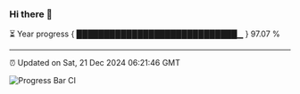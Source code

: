 ### Hi there 👋

⏳ Year progress { █████████████████████████████▁ } 97.07 %

---

⏰ Updated on Sat, 21 Dec 2024 06:21:46 GMT

![Progress Bar CI](https://github.com/liununu/liununu/workflows/Progress%20Bar%20CI/badge.svg)
